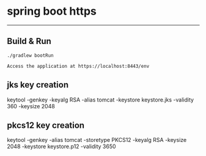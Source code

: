 # spring boot https
--------------------------

## Build & Run
```
./gradlew bootRun
```

```
Access the application at https://localhost:8443/env
```

jks key creation
----------------------
keytool -genkey -keyalg RSA -alias tomcat -keystore keystore.jks -validity 360 -keysize 2048

pkcs12 key creation
----------------------
keytool -genkey -alias tomcat -storetype PKCS12 -keyalg RSA -keysize 2048 -keystore keystore.p12 -validity 3650